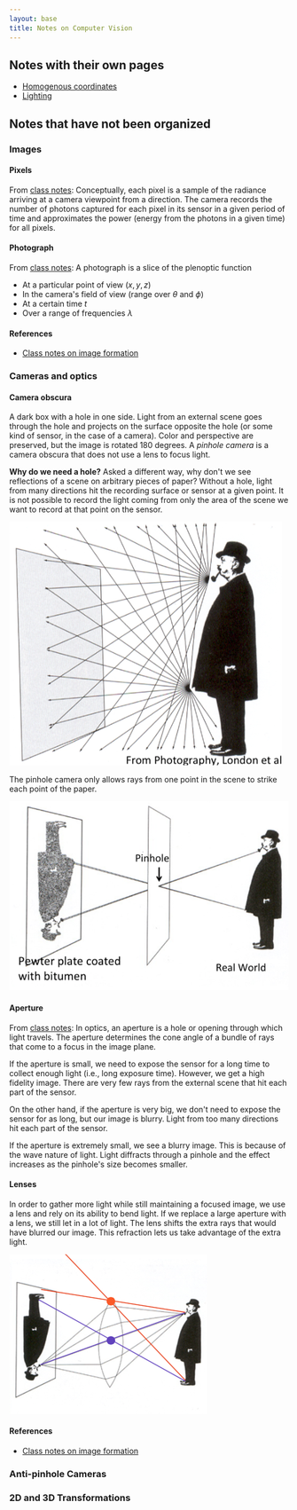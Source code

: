 ```yaml
---
layout: base
title: Notes on Computer Vision
---
```


## Notes with their own pages
- [Homogenous coordinates](homogenous-coordinates.html)
- [Lighting](lighting.html)

## Notes that have not been organized

### Images

#### Pixels
From [class notes](http://vision.princeton.edu/courses/COS429/2014fa/slides/02_camera/): Conceptually, each pixel is a sample of the radiance arriving at a camera viewpoint from a direction. The camera records the number of photons captured for each pixel in its sensor in a given period of time and approximates the power (energy from the photons in a given time) for all pixels.

#### Photograph
From [class notes](http://vision.princeton.edu/courses/COS429/2014fa/slides/02_camera/): A photograph is a slice of the plenoptic function 

- At a particular point of view $(x,y,z)$
- In the camera's field of view (range over $\theta$ and $\phi$)
- At a certain time $t$
- Over a range of frequencies $\lambda$

#### References
- [Class notes on image formation](http://vision.princeton.edu/courses/COS429/2014fa/slides/02_camera/)

### Cameras and optics

#### Camera obscura
A dark box with a hole in one side. Light from an external scene goes through the hole and projects on the surface opposite the hole (or some kind of sensor, in the case of a camera). Color and perspective are preserved, but the image is rotated 180 degrees. A _pinhole camera_ is a camera obscura that does not use a lens to focus light.

**Why do we need a hole?** Asked a different way, why don't we see reflections of a scene on arbitrary pieces of paper? Without a hole, light from many directions hit the recording surface or sensor at a given point. It is not possible to record the light coming from only the area of the scene we want to record at that point on the sensor. 

![pinhole-no-hole.png](pinhole-no-hole.png)

The pinhole camera only allows rays from one point in the scene to strike each point of the paper.

![pinhole-with-hole.png](pinhole-with-hole.png)

#### Aperture
From [class notes](http://vision.princeton.edu/courses/COS429/2014fa/slides/02_camera/): In optics, an aperture is a hole or opening through which light travels. The aperture determines the cone angle of a bundle of rays that come to a focus in the image plane.

If the aperture is small, we need to expose the sensor for a long time to collect enough light (i.e., long exposure time). However, we get a high fidelity image. There are very few rays from the external scene that hit each part of the sensor.

On the other hand, if the aperture is very big, we don't need to expose the sensor for as long, but our image is blurry. Light from too many directions hit each part of the sensor.

If the aperture is extremely small, we see a blurry image. This is because of the wave nature of light. Light diffracts through a pinhole and the effect increases as the pinhole's size becomes smaller.

#### Lenses
In order to gather more light while still maintaining a focused image, we use a lens and rely on its ability to bend light. If we replace a large aperture with a lens, we still let in a lot of light. The lens shifts the extra rays that would have blurred our image. This refraction lets us take advantage of the extra light.

![pinhole-with-lens.png](pinhole-with-lens.png)

#### References
- [Class notes on image formation](http://vision.princeton.edu/courses/COS429/2014fa/slides/02_camera/)

### Anti-pinhole Cameras

### 2D and 3D Transformations